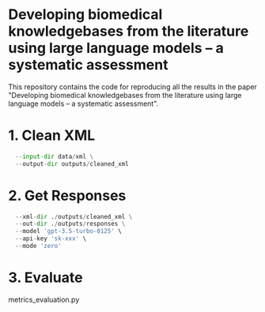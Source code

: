 # Developing biomedical knowledgebases from the literature using large language models – a systematic assessment
This repository contains the code for reproducing all the results in the paper "Developing biomedical knowledgebases from the literature using large language models – a systematic assessment".

# 1. Clean XML
```python ./src/xml_processing.py \
  --input-dir data/xml \
  --output-dir outputs/cleaned_xml
```

# 2. Get Responses
```python ./src/query.py \
  --xml-dir ./outputs/cleaned_xml \
  --out-dir ./outputs/responses \
  --model 'gpt-3.5-turbo-0125' \
  --api-key 'sk-xxx' \
  --mode 'zero'
```

# 3. Evaluate
metrics_evaluation.py
